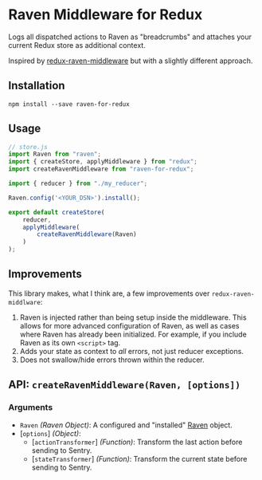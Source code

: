 # Raven Middleware for Redux

Logs all dispatched actions to Raven as "breadcrumbs" and attaches your current
Redux store as additional context.

Inspired by
[redux-raven-middleware](https://github.com/ngokevin/redux-raven-middleware)
but with a slightly different approach.

## Installation

    npm install --save raven-for-redux

## Usage

```JavaScript
// store.js
import Raven from "raven";
import { createStore, applyMiddleware } from "redux";
import createRavenMiddleware from "raven-for-redux";

import { reducer } from "./my_reducer";

Raven.config('<YOUR_DSN>').install();

export default createStore(
    reducer,
    applyMiddleware(
        createRavenMiddleware(Raven)
    )
);
```

## Improvements

This library makes, what I think are, a few improvements over
`redux-raven-middlware`:

1. Raven is injected rather than being setup inside the middleware. This allows
   for more advanced configuration of Raven, as well as cases where Raven has
   already been initialized. For example, if you include Raven as its own
   `<script>` tag.
2. Adds your state as context to _all_ errors, not just reducer exceptions.
3. Does not swallow/hide errors thrown within the reducer.

## API: `createRavenMiddleware(Raven, [options])`

### Arguments

* `Raven` _(Raven Object)_: A configured and "installed"
  [Raven](https://docs.sentry.io/clients/javascript/) object.
* [`options`] _(Object)_:
  * [`actionTransformer`] _(Function)_: Transform the last action before sending to Sentry.
  * [`stateTransformer`] _(Function)_: Transform the current state before sending to Sentry.
